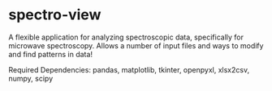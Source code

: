 # spectro-view
A flexible application for analyzing spectroscopic data, specifically for microwave spectroscopy. Allows a number of input files and ways to modify and find patterns in data!

Required Dependencies:
pandas, matplotlib, tkinter, openpyxl, xlsx2csv, numpy, scipy
